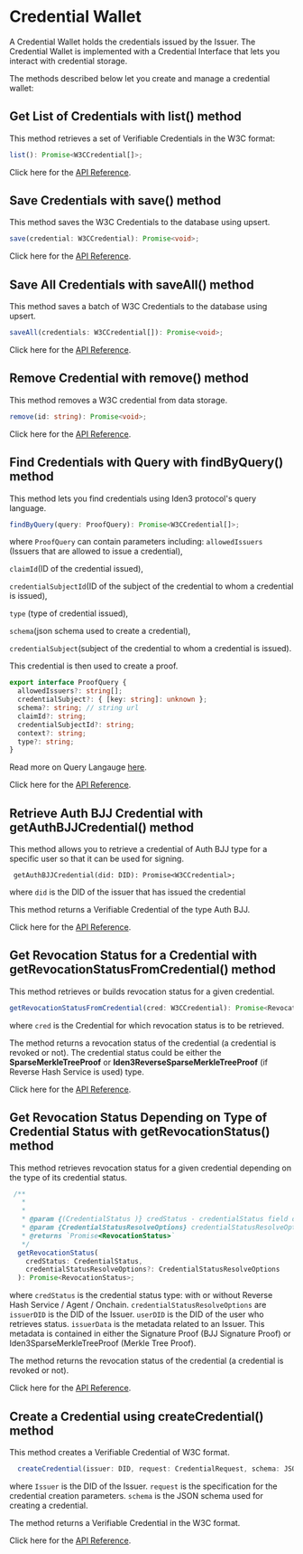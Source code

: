 # Credential Wallet

A Credential Wallet holds the credentials issued by the Issuer. The Credential Wallet is implemented with a Credential Interface that lets you interact with credential storage.

The methods described below let you create and manage a credential wallet:

## Get List of Credentials with list() method

This method retrieves a set of Verifiable Credentials in the W3C format:

```typescript
list(): Promise<W3CCredential[]>;
```

Click here for the <a href="https://0xpolygonid.github.io/js-sdk-tutorials/docs/api/js-sdk.credentialwallet.list#credentialwalletlist-method" target="_blank">API Reference</a>.

## Save Credentials with save() method

This method saves the W3C Credentials to the database using upsert.

  ```typescript
  save(credential: W3CCredential): Promise<void>;
  ```

  Click here for the <a href="https://0xpolygonid.github.io/js-sdk-tutorials/docs/api/js-sdk.credentialwallet.save#credentialwalletsave-method" target="_blank">API Reference</a>.
  
## Save All Credentials with saveAll() method

This method saves a batch of W3C Credentials to the database using upsert.

```typescript
saveAll(credentials: W3CCredential[]): Promise<void>;
```

Click here for the <a href="https://0xpolygonid.github.io/js-sdk-tutorials/docs/api/js-sdk.credentialwallet.saveall#credentialwalletsaveall-method" target="_blank">API Reference</a>.

## Remove Credential with remove() method

This method removes a W3C credential from data storage.

```typescript
remove(id: string): Promise<void>;
```

Click here for the <a href="https://0xpolygonid.github.io/js-sdk-tutorials/docs/api/js-sdk.credentialwallet.remove#credentialwalletremove-method" target="_blank">API Reference</a>.

## Find Credentials with Query with findByQuery() method

This method lets you find credentials using Iden3 protocol's query language.
  
```typescript
findByQuery(query: ProofQuery): Promise<W3CCredential[]>;

```

where `ProofQuery` can contain parameters including:
`allowedIssuers` (Issuers that are allowed to issue a credential),

`claimId`(ID of the credential issued), 

`credentialSubjectId`(ID of the subject of the credential to whom a credential is issued), 

`type` (type of credential issued), 

`schema`(json schema used to create a credential), 

`credentialSubject`(subject of the credential to whom a credential is issued). 

This credential is then used to create a proof.

```typescript
export interface ProofQuery {
  allowedIssuers?: string[];
  credentialSubject?: { [key: string]: unknown };
  schema?: string; // string url
  claimId?: string;
  credentialSubjectId?: string;
  context?: string;
  type?: string;
}
```

Read more on Query Langauge [here](https://docs.iden3.io/protocol/querylanguage/).

Click here for the <a href="https://0xpolygonid.github.io/js-sdk-tutorials/docs/api/js-sdk.credentialwallet.findbyquery#credentialwalletfindbyquery-method" target="_blank">API Reference</a>.

## Retrieve Auth BJJ Credential with getAuthBJJCredential() method

This method allows you to retrieve a credential of Auth BJJ type for a specific user so that it can be used for signing.

```
 getAuthBJJCredential(did: DID): Promise<W3CCredential>;
```

where `did` is the DID of the issuer that has issued the credential

This method returns a Verifiable Credential of the type Auth BJJ.

Click here for the <a href="https://0xpolygonid.github.io/js-sdk-tutorials/docs/api/js-sdk.credentialwallet.getauthbjjcredential#credentialwalletgetauthbjjcredential-method" target="_blank">API Reference</a>.

## Get Revocation Status for a Credential with getRevocationStatusFromCredential() method

This method retrieves or builds
revocation status for a given credential.

```typescript
getRevocationStatusFromCredential(cred: W3CCredential): Promise<RevocationStatus>;
```

where `cred` is the Credential for which revocation status is to be retrieved.

The method returns a revocation status of the credential (a credential is revoked or not). The credential status could be either the **SparseMerkleTreeProof** or **Iden3ReverseSparseMerkleTreeProof** (if Reverse Hash Service is used) type.

Click here for the <a href="https://0xpolygonid.github.io/js-sdk-tutorials/docs/api/js-sdk.credentialwallet.getrevocationstatusfromcredential#credentialwalletgetrevocationstatusfromcredential-method" target="_blank">API Reference</a>.

## Get Revocation Status Depending on Type of Credential Status with getRevocationStatus() method

This method retrieves
revocation status for a given credential depending on the type of its credential status.

```typescript
 /**
   * 
   *
   * @param {(CredentialStatus )} credStatus - credentialStatus field of the Verifiable Credential.
   * @param {CredentialStatusResolveOptions} credentialStatusResolveOptions - options to resolve credential status
   * @returns `Promise<RevocationStatus>`
   */
  getRevocationStatus(
    credStatus: CredentialStatus,
    credentialStatusResolveOptions?: CredentialStatusResolveOptions
  ): Promise<RevocationStatus>;
```
where `credStatus` is the credential status type: with or without Reverse Hash Service / Agent / Onchain.
`credentialStatusResolveOptions` are 
  `issuerDID` is the DID of the Issuer.
  `userDID` is the DID of the user who retrieves status.
  `issuerData` is the metadata related to an Issuer. This metadata is contained in either the Signature Proof (BJJ Signature Proof) or Iden3SparseMerkleTreeProof (Merkle Tree Proof).

The method returns the revocation status of the credential (a credential is revoked or not).

Click here for the <a href="https://0xpolygonid.github.io/js-sdk-tutorials/docs/api/js-sdk.credentialwallet.getrevocationstatus#credentialwalletgetrevocationstatus-method" target="_blank">API Reference</a>.

## Create a Credential using createCredential() method
  
This method creates a Verifiable Credential of W3C format.

```typescript
  createCredential(issuer: DID, request: CredentialRequest, schema: JSONSchema): W3CCredential;
```

where `Issuer` is the DID of the Issuer.
`request` is the specification for the credential creation parameters.
`schema` is the JSON schema used for creating a credential.

The method returns a Verifiable Credential in the W3C format.

Click here for the <a href="https://0xpolygonid.github.io/js-sdk-tutorials/docs/api/js-sdk.credentialwallet.createcredential#credentialwalletcreatecredential-property" target="_blank">API Reference</a>.
